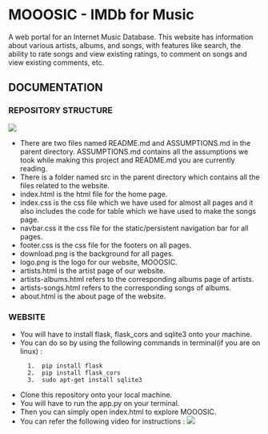 # MOOOSIC - IMDb for Music
A web portal for an Internet Music Database. This website has information about various artists, albums, and songs, with features like search, the
ability to rate songs and view existing ratings, to comment on songs and view existing comments, etc.


## DOCUMENTATION

### REPOSITORY STRUCTURE

![](https://cdn.discordapp.com/attachments/766889529956237312/1094655314546147378/image.png)

* There are two files named README.md and ASSUMPTIONS.md in the parent directory. ASSUMPTIONS.md contains all the assumptions we took while making this project and README.md you are currently reading.
* There is a folder named src in the parent directory which contains all the files related to the website.
* index.html is the html file for the home page.
* index.css is the css file which we have used for almost all pages and it also includes the code for table which we have used to make the songs page.
* navbar.css it the css file for the static/persistent navigation bar for all pages.
* footer.css is the css file for the footers on all pages.
* download.png is the background for all pages.
* logo.png is the logo for our website, MOOOSIC.
* artists.html is the artist page of our website.
* artists<num>-albums.html refers to the corresponding albums page of artists.
* artists<num>-songs.html refers to the corresponding songs of albums.
* about.html is the about page of the website.

### WEBSITE

* You will have to install flask, flask_cors and sqlite3 onto your machine.
* You can do so by using the following commands in terminal(if you are on linux) :
  ```
    1.  pip install flask
    2.  pip install flask_cors
    3.  sudo apt-get install sqlite3
  ```
* Clone this repository onto your local machine.
* You will have to run the app.py on your terminal.
* Then you can simply open index.html to explore MOOOSIC.
* You can refer the following video for instructions :
![](ScreenCast-min.gif)

